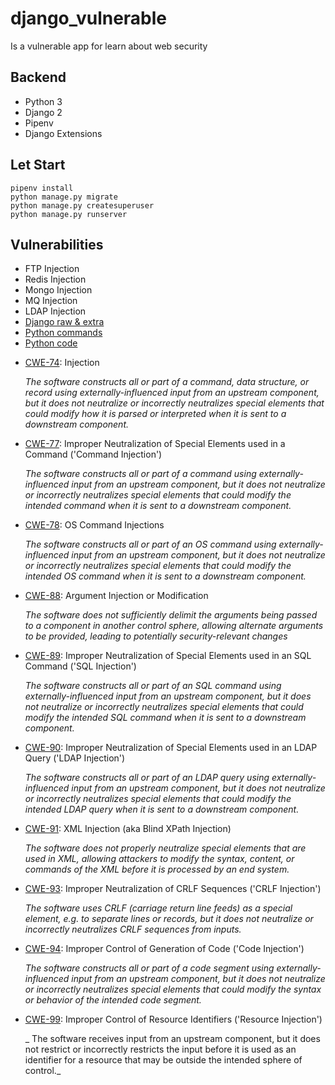 # django_vulnerable
Is a vulnerable app for learn about web security

## Backend
  * Python 3
  * Django 2
  * Pipenv
  * Django Extensions

## Let Start
```
pipenv install
python manage.py migrate
python manage.py createsuperuser
python manage.py runserver
```

## Vulnerabilities

+ FTP Injection
+ Redis Injection
+ Mongo Injection
+ MQ Injection
+ LDAP Injection
+ [Django raw & extra](vulnerable/views/sql_injection.py)
+ [Python commands](vulnerable/views/commands.py)
+ [Python code](vulnerable/views/code.py)


- [CWE-74](http://cwe.mitre.org/data/definitions/74.html):
  Injection

  _The software constructs all or part of a command, data structure,
  or record using externally-influenced input from an upstream component,
  but it does not neutralize or incorrectly neutralizes
  special elements that could modify how it is parsed or
  interpreted when it is sent to a downstream component._

- [CWE-77](http://cwe.mitre.org/data/definitions/77.html):
  Improper Neutralization of Special Elements used in a Command ('Command Injection')

  _The software constructs all or part of a command using
  externally-influenced input from an upstream component,
  but it does not neutralize or incorrectly neutralizes
  special elements that could modify the intended command
  when it is sent to a downstream component._

- [CWE-78](http://cwe.mitre.org/data/definitions/78.html):
  OS Command Injections

  _The software constructs all or part of an OS command using
  externally-influenced input from an upstream component,
  but it does not neutralize or incorrectly neutralizes
  special elements that could modify the intended OS command
  when it is sent to a downstream component._

- [CWE-88](http://cwe.mitre.org/data/definitions/88.html):
  Argument Injection or Modification

  _The software does not sufficiently delimit the arguments
  being passed to a component in another control sphere,
  allowing alternate arguments to be provided,
  leading to potentially security-relevant changes_

- [CWE-89](http://cwe.mitre.org/data/definitions/91.html):
  Improper Neutralization of Special Elements used in an SQL Command ('SQL Injection')

  _The software constructs all or part of an SQL command using
  externally-influenced input from an upstream component,
  but it does not neutralize or incorrectly neutralizes
  special elements that could modify the intended SQL command
  when it is sent to a downstream component._

- [CWE-90](http://cwe.mitre.org/data/definitions/90.html):
  Improper Neutralization of Special Elements used in an LDAP Query ('LDAP Injection')

  _The software constructs all or part of an LDAP query using
  externally-influenced input from an upstream component,
  but it does not neutralize or incorrectly neutralizes
  special elements that could modify the intended LDAP query
  when it is sent to a downstream component._

- [CWE-91](http://cwe.mitre.org/data/definitions/91.html):
  XML Injection (aka Blind XPath Injection)

  _The software does not properly neutralize special elements
  that are used in XML, allowing attackers to modify the syntax,
  content, or commands of the XML before it is processed by an end system._

- [CWE-93](http://cwe.mitre.org/data/definitions/93.html):
  Improper Neutralization of CRLF Sequences ('CRLF Injection')

  _The software uses CRLF (carriage return line feeds)
  as a special element, e.g. to separate lines or records,
  but it does not neutralize or incorrectly neutralizes
  CRLF sequences from inputs._

- [CWE-94](http://cwe.mitre.org/data/definitions/94.html):
  Improper Control of Generation of Code ('Code Injection')

  _The software constructs all or part of a code segment using
  externally-influenced input from an upstream component,
  but it does not neutralize or incorrectly neutralizes
  special elements that could modify the syntax or
  behavior of the intended code segment._

- [CWE-99](http://cwe.mitre.org/data/definitions/99.html):
  Improper Control of Resource Identifiers ('Resource Injection')

  _	The software receives input from an upstream component,
  but it does not restrict or incorrectly restricts the input
  before it is used as an identifier for a resource that
  may be outside the intended sphere of control._
